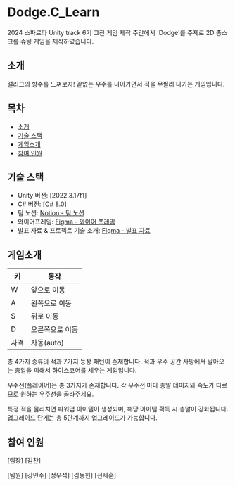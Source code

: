 # Dodge.C_Learn

2024 스파르타 Unity track 6기 고전 게임 제작 주간에서 'Dodge'를 주제로 2D 종스크롤 슈팅 게임을 제작하였습니다.

## 소개
갤러그의 향수를 느껴보자!
끝없는 우주를 나아가면서 적을 무찔러 나가는 게임입니다.

## 목차
- [소개](#소개)
- [기술 스택](#기술-스택)
- [게임소개](#게임소개)
- [참여 인원](#깃허브링크)

## 기술 스택

- Unity 버전: [2022.3.17f1]
- C# 버전: [C# 8.0]
- 팀 노션: [Notion - 팀 노션](https://www.notion.so/e193b9df410b4432b2758f12d687f8cb)
- 와이어프레임: [Figma - 와이어 프레임](https://www.figma.com/board/V5nljnfyh8pMLzz7yOLxe8/Untitled?node-id=0-1&node-type=canvas&t=nM0Hf0zJCOf2Bv34-0) 
- 발표 자료 & 프로젝트 기술 소개: [Figma - 발표 자료](https://www.figma.com/board/V5nljnfyh8pMLzz7yOLxe8/1%EC%A1%B0-%ED%94%BC%EA%B7%B8%EB%A7%88?node-id=0-1&node-type=canvas&t=m7hKAkoG2PslU8iv-0)

## 게임소개

| 키   | 동작         |
|------|--------------|
| W    | 앞으로 이동  |
| A    | 왼쪽으로 이동 |
| S    | 뒤로 이동    |
| D    | 오른쪽으로 이동 |
| 사격 | 자동(auto) |

총 4가지 종류의 적과 7가지 등장 패턴이 존재합니다.
적과 우주 공간 사방에서 날아오는 총알을 피해서 하이스코어를 세우는 게임입니다.

우주선(플레이어)은 총 3가지가 존재합니다.
각 우주선 마다 총알 데미지와 속도가 다르므로 원하는 우주선을 골라주세요.

특정 적을 물리치면 파워업 아이템이 생성되며, 해당 아이템 획득 시 총알이 강화됩니다.
업그레이드 단게는 총 5단계까지 업그레이드가 가능합니다.

## 참여 인원

[팀장]
[김찬]

[팀원]
[강민수]
[정우석]
[김동현]
[전세훈]

